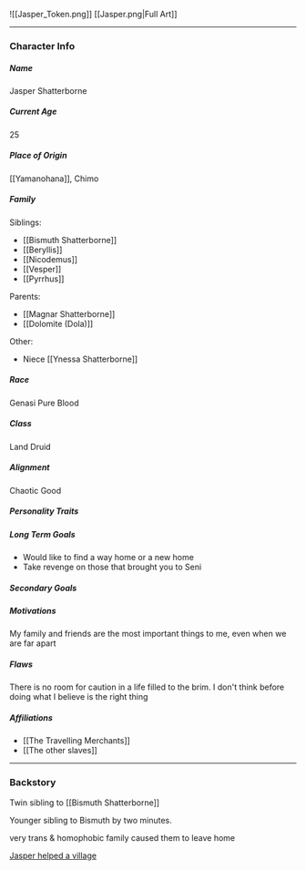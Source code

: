 ![[Jasper_Token.png]]
[[Jasper.png|Full Art]]

---
### Character Info

##### Name 
Jasper Shatterborne
##### Current Age
25
##### Place of Origin
[[Yamanohana]], Chimo
##### Family

Siblings: 
- [[Bismuth Shatterborne]]
- [[Beryllis]]
- [[Nicodemus]]
- [[Vesper]]
- [[Pyrrhus]]

Parents:
- [[Magnar Shatterborne]]
- [[Dolomite (Dola)]]

Other: 
- Niece [[Ynessa Shatterborne]]
##### Race
Genasi Pure Blood
##### Class
Land Druid
##### Alignment
Chaotic Good
##### Personality Traits

##### Long Term Goals
- Would like to find a way home or a new home
- Take revenge on those that brought you to Seni
##### Secondary Goals

##### Motivations
My family and friends are the most important things to me, even when we are far apart
##### Flaws
There is no room for caution in a life filled to the brim. I don't think before doing what I believe is the right thing
##### Affiliations
- [[The Travelling Merchants]]
- [[The other slaves]]

---
### Backstory
Twin sibling to [[Bismuth Shatterborne]]

Younger sibling to Bismuth by two minutes.

very trans & homophobic family caused them to leave home

[Jasper helped a village](That%20Time%20Jasper%20Helped%20a%20Village.md)
